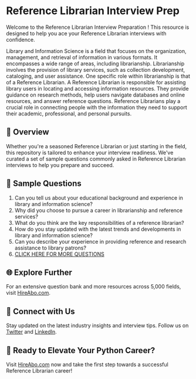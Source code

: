 # Reference Librarian Interview Prep

Welcome to the Reference Librarian Interview Preparation ! This resource is designed to help you ace your Reference Librarian interviews with confidence.

Library and Information Science is a field that focuses on the organization, management, and retrieval of information in various formats. It encompasses a wide range of areas, including librarianship. Librarianship involves the provision of library services, such as collection development, cataloging, and user assistance. One specific role within librarianship is that of a Reference Librarian. A Reference Librarian is responsible for assisting library users in locating and accessing information resources. They provide guidance on research methods, help users navigate databases and online resources, and answer reference questions. Reference Librarians play a crucial role in connecting people with the information they need to support their academic, professional, and personal pursuits.

## 🚀 Overview

Whether you're a seasoned Reference Librarian or just starting in the field, this repository is tailored to enhance your interview readiness. We've curated a set of sample questions commonly asked in Reference Librarian interviews to help you prepare and succeed.

## 📝 Sample Questions

1. Can you tell us about your educational background and experience in library and information science?
2. Why did you choose to pursue a career in librarianship and reference services?
3. What do you think are the key responsibilities of a reference librarian?
4. How do you stay updated with the latest trends and developments in library and information science?
5. Can you describe your experience in providing reference and research assistance to library patrons?
6. [CLICK HERE FOR MORE QUESTIONS](https://hireabo.com/job/18_0_2/Reference%20Librarian)

## 🌐 Explore Further

For an extensive question bank and more resources across 5,000 fields, visit [HireAbo.com](https://www.hireabo.com).

## 📱 Connect with Us

Stay updated on the latest industry insights and interview tips. Follow us on [Twitter](https://twitter.com/hireabo) and [LinkedIn](https://www.linkedin.com/in/hire-abo-3609972a8/).

## 🚀 Ready to Elevate Your Python Career?

Visit [HireAbo.com](https://www.hireabo.com) now and take the first step towards a successful Reference Librarian career!